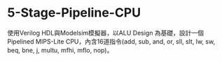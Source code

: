 # 5-Stage-Pipeline-CPU
使用Verilog HDL與Modelsim模擬器，以ALU Design 為基礎，設計一個Pipelined MIPS-Lite CPU，內含16道指令(add, sub, and, or, sll, slt,  lw, sw, beq, bne, j, multu, mfhi, mflo, nop)。
